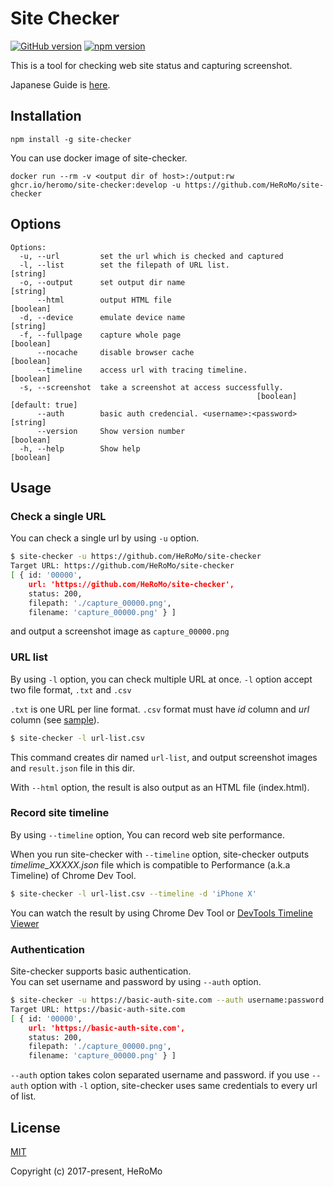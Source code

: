 # Site Checker
[![GitHub version](https://badge.fury.io/gh/HeRoMo%2Fsite-checker.svg)](https://badge.fury.io/gh/HeRoMo%2Fsite-checker)
[![npm version](https://badge.fury.io/js/site-checker.svg)](https://badge.fury.io/js/site-checker)

This is a tool for checking web site status and capturing screenshot.

Japanese Guide is [here](https://github.com/HeRoMo/site-checker/wiki/%E4%BD%BF%E3%81%84%E6%96%B9).

## Installation

```
npm install -g site-checker
```

You can use docker image of site-checker.

```
docker run --rm -v <output dir of host>:/output:rw ghcr.io/heromo/site-checker:develop -u https://github.com/HeRoMo/site-checker
```

## Options
```
Options:
  -u, --url         set the url which is checked and captured
  -l, --list        set the filepath of URL list.                       [string]
  -o, --output      set output dir name                                 [string]
      --html        output HTML file                                   [boolean]
  -d, --device      emulate device name                                 [string]
  -f, --fullpage    capture whole page                                 [boolean]
      --nocache     disable browser cache                              [boolean]
      --timeline    access url with tracing timeline.                  [boolean]
  -s, --screenshot  take a screenshot at access successfully.
                                                       [boolean] [default: true]
      --auth        basic auth credencial. <username>:<password>        [string]
      --version     Show version number                                [boolean]
  -h, --help        Show help                                          [boolean]
```

## Usage

### Check a single URL

You can check a single url by using `-u` option.

```bash
$ site-checker -u https://github.com/HeRoMo/site-checker
Target URL: https://github.com/HeRoMo/site-checker
[ { id: '00000',
    url: 'https://github.com/HeRoMo/site-checker',
    status: 200,
    filepath: './capture_00000.png',
    filename: 'capture_00000.png' } ]
```
and output a screenshot image as `capture_00000.png`

### URL list

By using `-l` option, you can check multiple URL at once.
`-l` option accept two file format, `.txt` and `.csv`

`.txt` is one URL per line format. `.csv` format must have *id* column and *url* column
(see [sample](samples/url-list.csv)).

```bash
$ site-checker -l url-list.csv
```
This command creates dir named `url-list`, and output screenshot images and `result.json` file in this dir.

With `--html` option, the result is also output as an HTML file (index.html).

### Record site timeline

By using `--timeline` option, You can record web site performance.

When you run site-checker with `--timeline` option,
site-checker outputs *timelime_XXXXX.json* file which
is compatible to Performance (a.k.a Timeline) of Chrome Dev Tool.

```bash
$ site-checker -l url-list.csv --timeline -d 'iPhone X'
```

You can watch the result by using Chrome Dev Tool or [DevTools Timeline Viewer](https://chromedevtools.github.io/timeline-viewer/)

### Authentication
Site-checker supports basic authentication.<br>
You can set username and password by using `--auth` option.

```bash
$ site-checker -u https://basic-auth-site.com --auth username:password
Target URL: https://basic-auth-site.com
[ { id: '00000',
    url: 'https://basic-auth-site.com',
    status: 200,
    filepath: './capture_00000.png',
    filename: 'capture_00000.png' } ]
```

`--auth` option takes colon separated username and password.
if you use `--auth` option with `-l` option, site-checker uses same credentials to every url of list.

## License

[MIT](https://opensource.org/licenses/MIT)

Copyright (c) 2017-present, HeRoMo
